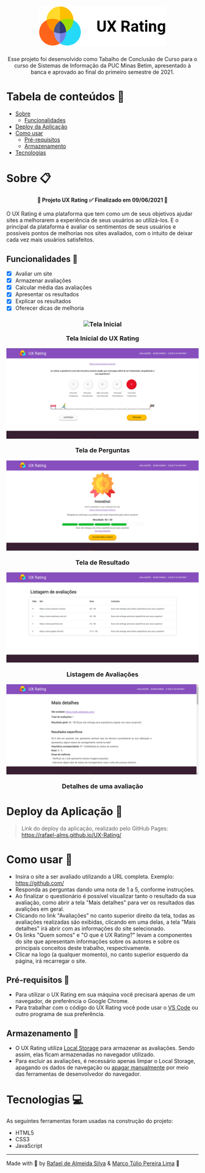 <h1 align="center">
    <img src="icons/logo">
</h1>

<p align="center">Esse projeto foi desenvolvido como Tabalho de Conclusão de Curso para o curso de Sistemas de Informação da PUC Minas Betim, apresentado à banca e aprovado ao final do primeiro semestre de 2021.</p>

# Tabela de conteúdos 🔖

* [Sobre](#sobre-📋)
    * [Funcionalidades](#funcionalidades-🚀)
* [Deploy da Aplicação](#deploy-da-aplicação-💨)
* [Como usar](#como-usar-🔎)
    * [Pré-requisitos](#pré-requisitos-🧰)
    * [Armazenamento](#armazenamento-💾)
* [Tecnologias](#tecnologias-💻)

# Sobre 📋

<h4 align="center">
📝 Projeto UX Rating ✅ Finalizado em 09/06/2021 📝
</h4>

<p></p>
O UX Rating é uma plataforma que tem como um de seus objetivos ajudar sites a melhorarem a experiência de seus usuários ao utilizá-los. E o principal da plataforma é avaliar os sentimentos de seus usuários e possíveis pontos de melhorias nos sites avaliados, com o intuito de deixar cada vez mais usuários satisfeitos.
<p></p>

## Funcionalidades 🚀

- [x] Avaliar um site
- [x] Armazenar avaliações
- [x] Calcular média das avaliações
- [x] Apresentar os resultados
- [x] Explicar os resultados
- [x] Oferecer dicas de melhoria

<h3 align="center">
    <img alt="Tela Inicial" title="Tela Inicial" src="imagens/início.png">
    <p>Tela Inicial do UX Rating</p>
    <img alt="Tela de Perguntas" title="Tela de Perguntas" src="imagens/perguntas.png">
    <p>Tela de Perguntas</p>
    <img alt="Tela de Resultado" title="Tela de Resultado" src="imagens/resultado.png">
    <p>Tela de Resultado</p>
    <img alt="Listagem de Avaliações" title="Listagem de Avaliações" src="imagens/lista.png">
    <p>Listagem de Avaliações</p>
    <img alt="Detalhes" title="Detalhes" src="imagens/detalhes.png">
    <p>Detalhes de uma avaliação</p>
</h3>

# Deploy da Aplicação 💨

> Link do deploy da aplicação, realizado pelo GitHub Pages: https://rafael-alms.github.io/UX-Rating/

# Como usar 🔎

* Insira o site a ser avaliado utilizando a URL completa. Exemplo: https://github.com/
* Responda as perguntas dando uma nota de 1 a 5, conforme instruções.
* Ao finalizar o questionário é possível visualizar tanto o resultado da sua avaliação, como abrir a tela "Mais detalhes" para ver os resultados das avalições em geral.
* Clicando no link "Avaliações" no canto superior direito da tela, todas as avaliações realizadas são exibidas, clicando em uma delas, a tela "Mais detalhes" irá abrir com as informações do site selecionado.
* Os links "Quem somos" e "O que é UX Rating?" levam a componentes do site que apresentam informações sobre os autores e sobre os principais conceitos deste trabalho, respectivamente.
* Clicar na logo (a qualquer momento), no canto superior esquerdo da página, irá recarregar o site.

## Pré-requisitos 🧰

* Para utilizar o UX Rating em sua máquina você precisará apenas de um navegador, de preferência o Google Chrome.
* Para trabalhar com o código do UX Rating você pode usar o [VS Code](https://code.visualstudio.com/) ou outro programa de sua preferência.

## Armazenamento 💾

* O UX Rating utiliza [Local Storage](https://www.w3schools.com/jsref/prop_win_localstorage.asp) para armazenar as avaliações. Sendo assim, elas ficam armazenadas no navegador utilizado.
* Para excluir as avaliações, é necessário apenas limpar o Local Storage, apagando os dados de navegação ou [apagar manualmente](https://developer.chrome.com/docs/devtools/storage/localstorage/?utm_source=devtools) por meio das ferramentas de desenvolvedor do navegador.

# Tecnologias 💻
As seguintes ferramentas foram usadas na construção do projeto:
- HTML5
- CSS3
- JavaScript

---

Made with 💜 by [Rafael de Almeida Silva](http://linkedin.com/in/rafael-de-almeida-96492073) & [Marco Túlio Pereira Lima](http://linkedin.com/in/marco-túlio-pereira-lima-1196a11ab) 👋

